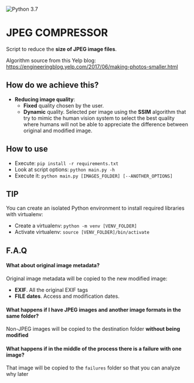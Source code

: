 ![Python 3.7](https://img.shields.io/badge/Python-3.7-blue.svg)

# JPEG COMPRESSOR
Script to reduce the **size of JPEG image files**.

Algorithm source from this Yelp blog:  https://engineeringblog.yelp.com/2017/06/making-photos-smaller.html

How do we achieve this?
--------------------------------------
- **Reducing image quality**:
  - **Fixed** quality chosen by the user.
  - **Dynamic** quality. Selected per image using the **SSIM** algorithm that try to mimic the human vision system to select the best quality where humans will not be able to appreciate the difference between original and modified image.


How to use
------------
- Execute: `pip install -r requirements.txt`
- Look at script options: `python main.py -h`
- Execute it: `python main.py [IMAGES_FOLDER] [--ANOTHER_OPTIONS]`

TIP
-----------
You can create an isolated Python environment to install required libraries with virtualenv:
  - Create a virtualenv: `python -m venv [VENV_FOLDER]`
  - Activate virtualenv: `source [VENV_FOLDER]/bin/activate`


F.A.Q
------------

#### What about original image metadata?

Original image metadata will be copied to the new modified image:
  - **EXIF**. All the original EXIF tags
  - **FILE dates**. Access and modification dates.

#### What happens if I have JPEG images and another image formats in the same folder?

Non-JPEG images will be copied to the destination folder **without being modified**

#### What happens if in the middle of the process there is a failure with one image?

That image will be copied to the `failures` folder so that you can analyze why later
